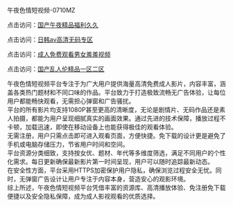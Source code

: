午夜色情短视频-0710MZ

点击访问：<a href="https://heiliaoxwd5i8.pages.dev">国产午夜精品福利久久</a>

点击访问：<a href="https://heiliaoow5kzm.pages.dev">日韩av高清无码专区</a>

点击访问：<a href="https://heiliaozj3tjd.pages.dev">成人免费观看男女羞羞视频</a>

点击访问：<a href="https://heiliaowt0d7p.pages.dev">国产乱人伦精品一区二区</a>

午夜色情短视频平台专注于为广大用户提供海量高清免费成人影片，内容丰富，涵盖各类热门题材和不同口味的作品。平台致力于打造极致流畅无广告体验，让每位用户都能畅快观看，无需担心弹窗和广告骚扰。  
平台的所有影片均支持1080P甚至更高的清晰度，无论是剧情片、无码作品还是素人拍摄，都能为用户呈现细腻真实的画面效果。通过先进的技术保障，播放过程不卡顿，加载迅速，即使在移动设备上也能获得极佳的观看体验。  
无需注册，用户只需点击即可进入观看页面，方便快捷。免下载的设计更是避免了手机或电脑存储压力，节省用户时间和空间。  
平台资源分类细致，支持按女优、题材、年代等多维度筛选，满足不同用户的个性化需求。每日更新确保最新影片第一时间呈现，用户可以随时追踪最新动态。  
在安全性方面，平台采用HTTPS加密保护用户隐私，确保浏览过程安全无忧。同时，无弹窗广告设计让用户专注于内容本身，营造安心的观影环境。  
综上所述，午夜色情短视频平台凭借丰富的资源库、高清播放体验、免注册免下载便捷以及安全隐私保障，成为成人影视观看的优质选择。

<span style="display:none;">[Canonical link](https://github.com/jour54432/ribenvv6 )</span>
